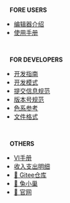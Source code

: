 **&emsp;FORE USERS**

* [编辑器介绍](/)
* [使用手册](guide/1-使用手册.md)

<br>

**&emsp;FOR DEVELOPERS**

* [开发指南](dev/1-开发指南.md)
* [开发模式](dev/2-开发模式.md)
* [提交信息规范](dev/3-提交信息规范.md)
* [版本号规范](dev/4-版本号规范.md)
* [色系参考](dev/5-色系参考.md)
* [文件格式](dev/6-文件格式.md)

<br>

**&emsp;OTHERS**

* [VI手册](appendix/1-VI手册.md)
* [收入支出明细](appendix/2-收入支出明细.md)
* [🔗 Gitee仓库](https://gitee.com/coco-central/waddle)
* [🔗 兔小巢](https://support.qq.com/product/420668)
* [🔗 官网](https://coco-central.cn/)
